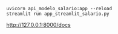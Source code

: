 ```
uvicorn api_modelo_salario:app --reload
streamlit run app_streamlit_salario.py
```

http://127.0.0.1:8000/docs
